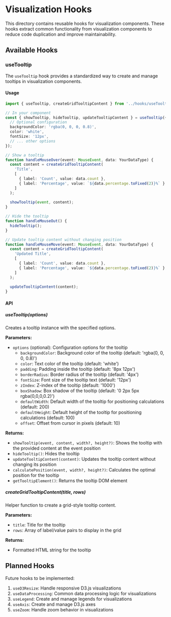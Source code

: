 # Visualization Hooks

This directory contains reusable hooks for visualization components. These hooks extract common functionality from visualization components to reduce code duplication and improve maintainability.

## Available Hooks

### useTooltip

The `useTooltip` hook provides a standardized way to create and manage tooltips in visualization components.

#### Usage

```typescript
import { useTooltip, createGridTooltipContent } from '../hooks/useTooltip';

// In your component
const { showTooltip, hideTooltip, updateTooltipContent } = useTooltip({
  // Optional configuration
  backgroundColor: 'rgba(0, 0, 0, 0.8)',
  color: 'white',
  fontSize: '12px',
  // ... other options
});

// Show a tooltip
function handleMouseOver(event: MouseEvent, data: YourDataType) {
  const content = createGridTooltipContent(
    'Title',
    [
      { label: 'Count', value: data.count },
      { label: 'Percentage', value: `${data.percentage.toFixed(2)}%` }
    ]
  );
  
  showTooltip(event, content);
}

// Hide the tooltip
function handleMouseOut() {
  hideTooltip();
}

// Update tooltip content without changing position
function handleMouseMove(event: MouseEvent, data: YourDataType) {
  const content = createGridTooltipContent(
    'Updated Title',
    [
      { label: 'Count', value: data.count },
      { label: 'Percentage', value: `${data.percentage.toFixed(2)}%` }
    ]
  );
  
  updateTooltipContent(content);
}
```

#### API

##### useTooltip(options)

Creates a tooltip instance with the specified options.

**Parameters:**
- `options` (optional): Configuration options for the tooltip
  - `backgroundColor`: Background color of the tooltip (default: 'rgba(0, 0, 0, 0.8)')
  - `color`: Text color of the tooltip (default: 'white')
  - `padding`: Padding inside the tooltip (default: '8px 12px')
  - `borderRadius`: Border radius of the tooltip (default: '4px')
  - `fontSize`: Font size of the tooltip text (default: '12px')
  - `zIndex`: Z-index of the tooltip (default: '1000')
  - `boxShadow`: Box shadow of the tooltip (default: '0 2px 5px rgba(0,0,0,0.2)')
  - `defaultWidth`: Default width of the tooltip for positioning calculations (default: 200)
  - `defaultHeight`: Default height of the tooltip for positioning calculations (default: 100)
  - `offset`: Offset from cursor in pixels (default: 10)

**Returns:**
- `showTooltip(event, content, width?, height?)`: Shows the tooltip with the provided content at the event position
- `hideTooltip()`: Hides the tooltip
- `updateTooltipContent(content)`: Updates the tooltip content without changing its position
- `calculatePosition(event, width?, height?)`: Calculates the optimal position for the tooltip
- `getTooltipElement()`: Returns the tooltip DOM element

##### createGridTooltipContent(title, rows)

Helper function to create a grid-style tooltip content.

**Parameters:**
- `title`: Title for the tooltip
- `rows`: Array of label/value pairs to display in the grid

**Returns:**
- Formatted HTML string for the tooltip

## Planned Hooks

Future hooks to be implemented:

1. `useD3Resize`: Handle responsive D3.js visualizations
2. `useDataProcessing`: Common data processing logic for visualizations
3. `useLegend`: Create and manage legends for visualizations
4. `useAxis`: Create and manage D3.js axes
5. `useZoom`: Handle zoom behavior in visualizations 